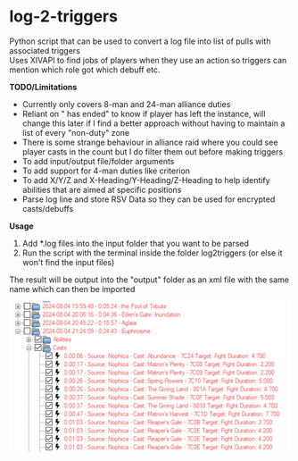 # log-2-triggers

Python script that can be used to convert a log file into list of pulls with associated triggers<br>
Uses XIVAPI to find jobs of players when they use an action so triggers can mention which role got which debuff etc.

**TODO/Limitations**
- Currently only covers 8-man and 24-man alliance duties
- Reliant on " has ended" to know if player has left the instance, will change this later if I find a better approach without having to maintain a list of every "non-duty" zone
- There is some strange behaviour in alliance raid where you could see player casts in the count but I do filter them out before making triggers
- To add input/output file/folder arguments
- To add support for 4-man duties like criterion
- To add X/Y/Z and X-Heading/Y-Heading/Z-Heading to help identify abilities that are aimed at specific positions
- Parse log line and store RSV Data so they can be used for encrypted casts/debuffs

**Usage**
1. Add *.log files into the input folder that you want to be parsed
2. Run the script with the terminal inside the folder log2triggers (or else it won't find the input files)

The result will be output into the "output" folder as an xml file with the same name which can then be imported

![img.png](img.png)
